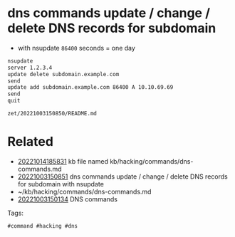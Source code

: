 # dns commands update / change / delete DNS records for subdomain

- with nsupdate `86400` seconds = one day
```bash
nsupdate
server 1.2.3.4
update delete subdomain.example.com
send
update add subdomain.example.com 86400 A 10.10.69.69
send
quit
```

` zet/20221003150850/README.md `

# Related

- [20221014185831](/zet/20221014185831/README.md) kb file named kb/hacking/commands/dns-commands.md
- [20221003150851](/zet/20221003150851/README.md) dns commands update / change / delete DNS records for subdomain with nsupdate
- ~/kb/hacking/commands/dns-commands.md
- [20221003150134](/zet/20221003150134/README.md) DNS commands

Tags:

    #command #hacking #dns 
